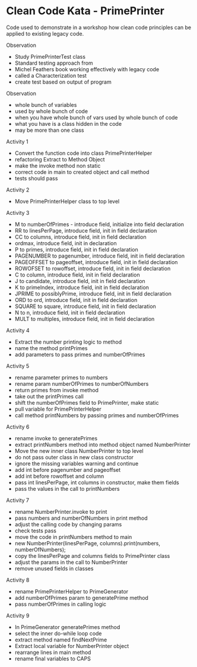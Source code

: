 # Clean Code Kata - PrimePrinter

Code used to demonstrate in a workshop how clean code principles can be
applied to existing legacy code.

Observation

- Study PrimePrinterTest class
- Standard testing approach from
- Michel Feathers book working effectively with legacy code
- called a Characterization test
- create test based on output of program

Observation

- whole bunch of variables
- used by whole bunch of code
- when you have whole bunch of vars used by whole bunch of code
- what you have is a class hidden in the code
- may be more than one class

Activity 1

- Convert the function code into class PrimePrinterHelper
- refactoring Extract to Method Object
- make the invoke method non static
- correct code in main to created object and call method
- tests should pass

Activity 2

- Move PrimePrinterHelper class to top level

Activity 3

- M to numberOfPrimes - introduce field, 
initialize into field declaration
- RR to linesPerPage, introduce field, 
init in field declaration
- CC to columns, introduce field, 
               init in field declaration
- ordmax, introduce field, init in declaration
- P to primes, introduce field, 
               init in field declaration
- PAGENUMBER to pagenumber, introduce field, 
               init in field declaration
- PAGEOFFSET to pageoffset, introduce field, 
               init in field declaration
- ROWOFSET to rowoffset, introduce field, 
               init in field declaration
- C to column, introduce field, 
               init in field declaration
- J to candidate, introduce field, 
               init in field declaration
- K to primeIndex, introduce field, 
               init in field declaration
- JPRIME to possiblyPrime, introduce field, 
               init in field declaration
- ORD to ord, introduce field, 
               init in field declaration
- SQUARE to square, introduce field, 
               init in field declaration
- N to n, introduce field, 
               init in field declaration
- MULT to multiples, introduce field, 
               init in field declaration
               
Activity 4

- Extract the number printing logic to method
- name the method printPrimes
- add parameters to pass primes and numberOfPrimes

Activity 5

- rename parameter primes to numbers
- rename param numberOfPrimes to numberOfNumbers
- return primes from invoke method
- take out the printPrimes call
- shift the numberOfPrimes field to PrimePrinter, make static
- pull variable for PrimePrinterHelper
- call method printNumbers by passing primes and numberOfPrimes 

Activity 6

- rename invoke to generatePrimes
- extract printNumbers method into method object named NumberPrinter
- Move the new inner class NumberPrinter to top level
- do not pass outer class in new class constructor
- ignore the missing variables warning and continue
- add int before pagenumber and pageoffset
- add int before rowoffset and column
- pass int linesPerPage, int columns in constructor, make them fields
- pass the values in the call to printNumbers

Activity 7

- rename NumberPrinter.invoke to print
- pass numbers and numberOfNumbers in print method
- adjust the calling code by changing params
- check tests pass
- move the code in printNumbers method to main
- new NumberPrinter(linesPerPage, columns).print(numbers, numberOfNumbers);
- copy the linesPerPage and columns fields to PrimePrinter class
- adjust the params in the call to NumberPrinter
- remove unused fields in classes

Activity 8

- rename PrimePrinterHelper to PrimeGenerator
- add numberOfPrimes param to generatePrime method
- pass numberOfPrimes in calling logic

Activity 9

- In PrimeGenerator generatePrimes method
- select the inner do-while loop code
- extract method named findNextPrime
- Extract local variable for NumberPrinter object
- rearrange lines in main method
- rename final variables to CAPS
